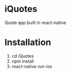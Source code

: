 # iQuotes
Quote app built in react-native 

# Installation
1. cd iQuotes
2. npm install
3. react-native run-ios
